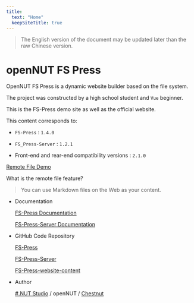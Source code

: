 ```yaml
---
title:
  text: "Home"
  keepSiteTitle: true
---
```


> The English version of the document may be updated later than the raw Chinese version.

# openNUT FS Press

OpenNUT FS Press is a dynamic website builder based on the file system.

The project was constructed by a high school student and `Vue` beginner.

This is the FS-Press demo site as well as the official website.

This content corresponds to:

-  `FS-Press` : `1.4.0`

-  `FS_Press-Server` : `1.2.1`

- Front-end and rear-end compatibility versions : `2.1.0`

[Remote File Demo](./remote/)

What is the remote file feature?

> You can use Markdown files on the Web as your content.

- Documentation

    [FS-Press Documentation](./docs)

    [FS-Press-Server Documentation](./docs/fs-press-server/)

- GitHub Code Repository

    [FS-Press](https://github.com/CNChestnut/fs-press)

    [FS-Press-Server](https://github.com/CNChestnut/fs-press-server)

    [FS-Press-website-content](https://github.com/CNChestnut/FS-Press-website-content)

- Author

    [#.NUT Studio](https://sharpdotnut.top) / openNUT / [Chestnut](https://li-yufeng.top)
